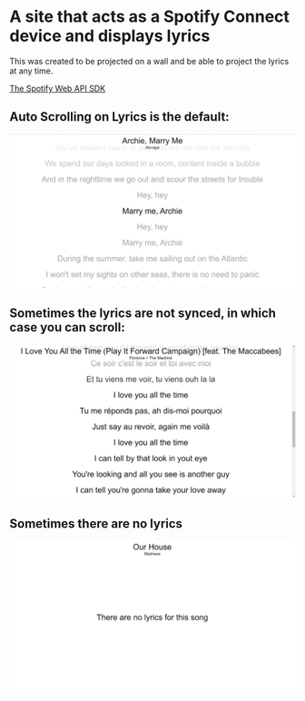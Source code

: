 # A site that acts as a Spotify Connect device and displays lyrics

This was created to be projected on a wall and be able to project the lyrics at any time.

[The Spotify Web API SDK](https://developer.spotify.com/documentation/web-playback-sdk)

## Auto Scrolling on Lyrics is the default:

![Screenshot](screenshots/1.png)

## Sometimes the lyrics are not synced, in which case you can scroll:

![Screenshot](screenshots/2.png)

## Sometimes there are no lyrics

![Screenshot](screenshots/3.png)
